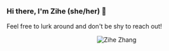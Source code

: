 ### Hi there, I'm Zihe (she/her) 👋
Feel free to lurk around and don't be shy to reach out!

<p align="center">
  <img src="https://komarev.com/ghpvc/?username=zihezhang" alt="Zihe Zhang" />
</p>

<!--
**zihezhang/zihezhang** is a ✨ _special_ ✨ repository because its `README.md` (this file) appears on your GitHub profile.



Here are some ideas to get you started:

- 🔭 I’m currently working on ...
- 🌱 I’m currently learning ...
- 👯 I’m looking to collaborate on ...
- 🤔 I’m looking for help with ...
- 💬 Ask me about ...
- 📫 How to reach me: ...
- 😄 Pronouns: ...
- ⚡ Fun fact: ...
-->
